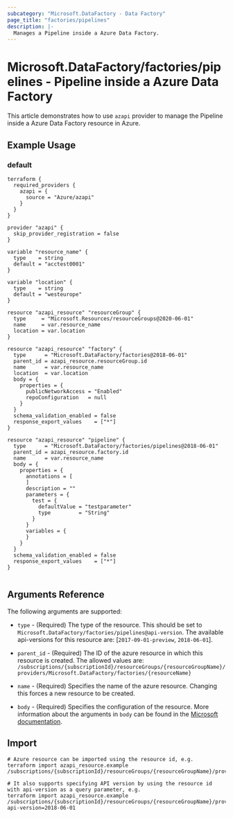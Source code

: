 ```yaml
---
subcategory: "Microsoft.DataFactory - Data Factory"
page_title: "factories/pipelines"
description: |-
  Manages a Pipeline inside a Azure Data Factory.
---
```


# Microsoft.DataFactory/factories/pipelines - Pipeline inside a Azure Data Factory

This article demonstrates how to use `azapi` provider to manage the Pipeline inside a Azure Data Factory resource in Azure.

## Example Usage

### default

```hcl
terraform {
  required_providers {
    azapi = {
      source = "Azure/azapi"
    }
  }
}

provider "azapi" {
  skip_provider_registration = false
}

variable "resource_name" {
  type    = string
  default = "acctest0001"
}

variable "location" {
  type    = string
  default = "westeurope"
}

resource "azapi_resource" "resourceGroup" {
  type     = "Microsoft.Resources/resourceGroups@2020-06-01"
  name     = var.resource_name
  location = var.location
}

resource "azapi_resource" "factory" {
  type      = "Microsoft.DataFactory/factories@2018-06-01"
  parent_id = azapi_resource.resourceGroup.id
  name      = var.resource_name
  location  = var.location
  body = {
    properties = {
      publicNetworkAccess = "Enabled"
      repoConfiguration   = null
    }
  }
  schema_validation_enabled = false
  response_export_values    = ["*"]
}

resource "azapi_resource" "pipeline" {
  type      = "Microsoft.DataFactory/factories/pipelines@2018-06-01"
  parent_id = azapi_resource.factory.id
  name      = var.resource_name
  body = {
    properties = {
      annotations = [
      ]
      description = ""
      parameters = {
        test = {
          defaultValue = "testparameter"
          type         = "String"
        }
      }
      variables = {
      }
    }
  }
  schema_validation_enabled = false
  response_export_values    = ["*"]
}


```



## Arguments Reference

The following arguments are supported:

* `type` - (Required) The type of the resource. This should be set to `Microsoft.DataFactory/factories/pipelines@api-version`. The available api-versions for this resource are: [`2017-09-01-preview`, `2018-06-01`].

* `parent_id` - (Required) The ID of the azure resource in which this resource is created. The allowed values are:  
  `/subscriptions/{subscriptionId}/resourceGroups/{resourceGroupName}/providers/Microsoft.DataFactory/factories/{resourceName}`

* `name` - (Required) Specifies the name of the azure resource. Changing this forces a new resource to be created.

* `body` - (Required) Specifies the configuration of the resource. More information about the arguments in `body` can be found in the [Microsoft documentation](https://learn.microsoft.com/en-us/azure/templates/Microsoft.DataFactory/factories/pipelines?pivots=deployment-language-terraform).

## Import

 ```shell
 # Azure resource can be imported using the resource id, e.g.
 terraform import azapi_resource.example /subscriptions/{subscriptionId}/resourceGroups/{resourceGroupName}/providers/Microsoft.DataFactory/factories/{resourceName}/pipelines/{resourceName}
 
 # It also supports specifying API version by using the resource id with api-version as a query parameter, e.g.
 terraform import azapi_resource.example /subscriptions/{subscriptionId}/resourceGroups/{resourceGroupName}/providers/Microsoft.DataFactory/factories/{resourceName}/pipelines/{resourceName}?api-version=2018-06-01
 ```
